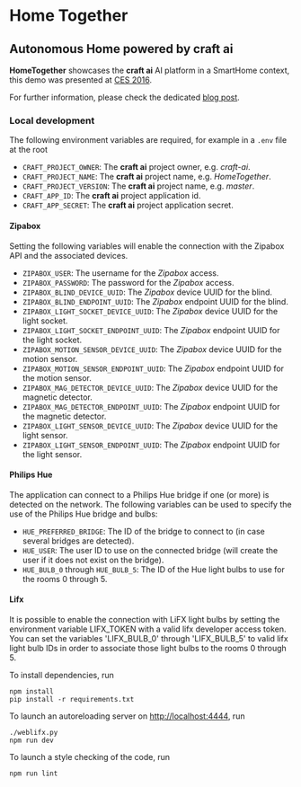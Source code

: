 # Home Together #
## Autonomous Home powered by **craft ai** ##

**HomeTogether** showcases the **craft ai** AI platform in a SmartHome context,
this demo was presented at [CES 2016](http://www.craft.ai/blog/home-together-a-ces-demo/).

For further information, please check the dedicated [blog post](http://www.craft.ai/blog/home-together-hands-on/).

### Local development ###

The following environment variables are required, for example in a `.env` file at the root

- `CRAFT_PROJECT_OWNER`: The **craft ai** project owner, e.g. _craft-ai_.
- `CRAFT_PROJECT_NAME`: The **craft ai** project name, e.g. _HomeTogether_.
- `CRAFT_PROJECT_VERSION`: The **craft ai** project name, e.g. _master_.
- `CRAFT_APP_ID`: The **craft ai** project application id.
- `CRAFT_APP_SECRET`: The **craft ai** project application secret.

#### Zipabox ####

Setting the following variables will enable the connection with the Zipabox API and the associated devices.

- `ZIPABOX_USER`: The username for the _Zipabox_ access.
- `ZIPABOX_PASSWORD`: The password for the _Zipabox_ access.
- `ZIPABOX_BLIND_DEVICE_UUID`: The _Zipabox_ device UUID for the blind.
- `ZIPABOX_BLIND_ENDPOINT_UUID`: The _Zipabox_ endpoint UUID for the blind.
- `ZIPABOX_LIGHT_SOCKET_DEVICE_UUID`: The _Zipabox_ device UUID for the light socket.
- `ZIPABOX_LIGHT_SOCKET_ENDPOINT_UUID`: The _Zipabox_ endpoint UUID for the light socket.
- `ZIPABOX_MOTION_SENSOR_DEVICE_UUID`: The _Zipabox_ device UUID for the motion sensor.
- `ZIPABOX_MOTION_SENSOR_ENDPOINT_UUID`: The _Zipabox_ endpoint UUID for the motion sensor.
- `ZIPABOX_MAG_DETECTOR_DEVICE_UUID`: The _Zipabox_ device UUID for the magnetic detector.
- `ZIPABOX_MAG_DETECTOR_ENDPOINT_UUID`: The _Zipabox_ endpoint UUID for the magnetic detector.
- `ZIPABOX_LIGHT_SENSOR_DEVICE_UUID`: The _Zipabox_ device UUID for the light sensor.
- `ZIPABOX_LIGHT_SENSOR_ENDPOINT_UUID`: The _Zipabox_ endpoint UUID for the light sensor.

#### Philips Hue ####

The application can connect to a Philips Hue bridge if one (or more) is detected on the network.
The following variables can be used to specify the use of the Philips Hue bridge and bulbs:

- `HUE_PREFERRED_BRIDGE`: The ID of the bridge to connect to (in case several bridges are detected).
- `HUE_USER`: The user ID to use on the connected bridge (will create the user if it does not exist on the bridge).
- `HUE_BULB_0` through `HUE_BULB_5`: The ID of the Hue light bulbs to use for the rooms 0 through 5.

#### Lifx ####

It is possible to enable the connection with LiFX light bulbs by setting the environment variable LIFX_TOKEN with a valid lifx developer access token.
You can set the variables 'LIFX_BULB_0' through 'LIFX_BULB_5' to valid lifx light bulb IDs in order to associate those light bulbs to the rooms 0 through 5.

To install dependencies, run

    npm install
    pip install -r requirements.txt

To launch an autoreloading server on <http://localhost:4444>, run

    ./weblifx.py
    npm run dev

To launch a style checking of the code, run

    npm run lint
